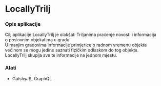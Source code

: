 # LocallyTrilj

### Opis aplikacije
Cilj aplikacije LocallyTrilj je olakšati Triljanima praćenje novosti i informacija o poslovnim objekatima u gradu.  
U manjim gradovima informacije primjerice o radnom vremenu objekta većinom se mogu jedino saznati fizičkim odlaskom do tog objekta.  
LocallyTrilj skuplja sve te informacije na jednom mjestu.

### Alati
- GatsbyJS, GraphQL
